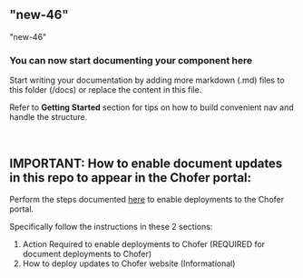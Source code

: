 ## "new-46"

"new-46"

### You can now start documenting your component here

Start writing your documentation by adding more markdown (.md) files to this folder (/docs) or replace the content in this file.

Refer to **Getting Started** section for tips on how to build convenient nav and handle the structure. 

<BR>

## IMPORTANT:  How to enable document updates in this repo to appear in the Chofer portal:
Perform the steps documented [here](https://chofer.cloud.toyota.com/docs/default/Component/choferpipelinesuserguides/pipeline-deploy-tech-docs/#action-required-to-enable-deployments-to-chofer) to enable deployments to the Chofer portal.

Specifically follow the instructions in these 2 sections:
<BR>
1. Action Required to enable deployments to Chofer (REQUIRED for document deployments to Chofer)
2. How to deploy updates to Chofer website         (Informational)
